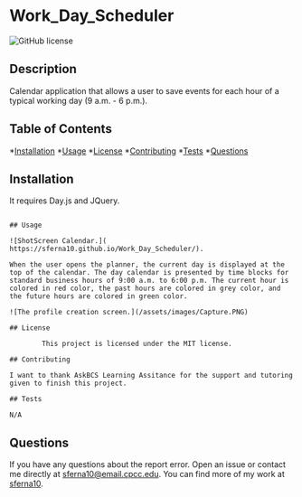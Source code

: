 # Work_Day_Scheduler
![GitHub license](https://img.shields.io/badge/license-MIT-blue.svg)

## Description

Calendar application that allows a user  to save events for each hour of a typical working day (9 a.m. - 6 p.m.).
 
## Table of Contents

*[Installation](#installation)
*[Usage](#usage)
*[License](#license)
*[Contributing](#contributing)
*[Tests](#test)
*[Questions](#questions)

## Installation

It requires Day.js and JQuery.

```

## Usage

![ShotScreen Calendar.]( https://sferna10.github.io/Work_Day_Scheduler/).

When the user opens the planner, the current day is displayed at the top of the calendar. The day calendar is presented by time blocks for standard business hours of 9:00 a.m. to 6:00 p.m. The current hour is colored in red color, the past hours are colored in grey color, and the future hours are colored in green color.

![The profile creation screen.](/assets/images/Capture.PNG)

## License 
    
        This project is licensed under the MIT license.

## Contributing

I want to thank AskBCS Learning Assitance for the support and tutoring given to finish this project.

## Tests

N/A
```

## Questions

If you have any questions about the report error. Open an issue or contact me  directly at sferna10@email.cpcc.edu. You can find more of my work at [sferna10](https://github.com/sferna10/).


